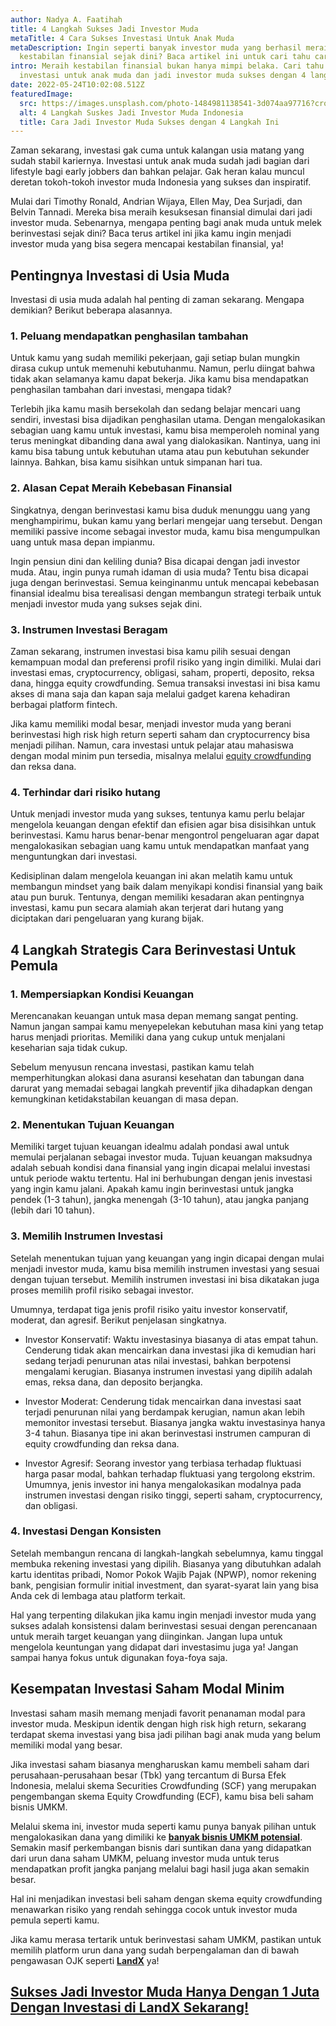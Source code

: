 ```yaml
---
author: Nadya A. Faatihah
title: 4 Langkah Sukses Jadi Investor Muda
metaTitle: 4 Cara Sukses Investasi Untuk Anak Muda
metaDescription: Ingin seperti banyak investor muda yang berhasil meraih
  kestabilan finansial sejak dini? Baca artikel ini untuk cari tahu caranya!
intro: Meraih kestabilan finansial bukan hanya mimpi belaka. Cari tahu cara
  investasi untuk anak muda dan jadi investor muda sukses dengan 4 langkah ini.
date: 2022-05-24T10:02:08.512Z
featuredImage:
  src: https://images.unsplash.com/photo-1484981138541-3d074aa97716?crop=entropy&cs=tinysrgb&fm=jpg&ixlib=rb-1.2.1&q=80&raw_url=true&ixid=MnwxMjA3fDB8MHxwaG90by1wYWdlfHx8fGVufDB8fHx8&auto=format&fit=crop&w=870
  alt: 4 Langkah Suskes Jadi Investor Muda Indonesia
  title: Cara Jadi Investor Muda Sukses dengan 4 Langkah Ini
---
```

<!--StartFragment-->

Zaman sekarang, investasi gak cuma untuk kalangan usia matang yang sudah stabil kariernya. Investasi untuk anak muda sudah jadi bagian dari lifestyle bagi early jobbers dan bahkan pelajar. Gak heran kalau muncul deretan tokoh-tokoh investor muda Indonesia yang sukses dan inspiratif. 



Mulai dari Timothy Ronald, Andrian Wijaya, Ellen May, Dea Surjadi, dan Belvin Tannadi. Mereka bisa meraih kesuksesan finansial dimulai dari jadi investor muda. Sebenarnya, mengapa penting bagi anak muda untuk melek berinvestasi sejak dini? Baca terus artikel ini jika kamu ingin menjadi investor muda yang bisa segera mencapai kestabilan finansial, ya!

## Pentingnya Investasi di Usia Muda

Investasi di usia muda adalah hal penting di zaman sekarang. Mengapa demikian? Berikut beberapa alasannya.



### 1. Peluang mendapatkan penghasilan tambahan

Untuk kamu yang sudah memiliki pekerjaan, gaji setiap bulan mungkin dirasa cukup untuk memenuhi kebutuhanmu. Namun, perlu diingat bahwa tidak akan selamanya kamu dapat bekerja. Jika kamu bisa mendapatkan penghasilan tambahan dari investasi, mengapa tidak? 



Terlebih jika kamu masih bersekolah dan sedang belajar mencari uang sendiri, investasi bisa dijadikan penghasilan utama. Dengan mengalokasikan sebagian uang kamu untuk investasi, kamu bisa memperoleh nominal yang terus meningkat dibanding dana awal yang dialokasikan. Nantinya, uang ini kamu bisa tabung untuk kebutuhan utama atau pun kebutuhan sekunder lainnya. Bahkan, bisa kamu sisihkan untuk simpanan hari tua.



### 2. Alasan Cepat Meraih Kebebasan Finansial

Singkatnya, dengan berinvestasi kamu bisa duduk menunggu uang yang menghampirimu, bukan kamu yang berlari mengejar uang tersebut. Dengan memiliki passive income sebagai investor muda, kamu bisa mengumpulkan uang untuk masa depan impianmu.

Ingin pensiun dini dan keliling dunia? Bisa dicapai dengan jadi investor muda. Atau, ingin punya rumah idaman di usia muda? Tentu bisa dicapai juga dengan berinvestasi. Semua keinginanmu untuk mencapai kebebasan finansial idealmu bisa terealisasi dengan membangun strategi terbaik untuk menjadi investor muda yang sukses sejak dini. 



### 3. Instrumen Investasi Beragam

Zaman sekarang, instrumen investasi bisa kamu pilih sesuai dengan kemampuan modal dan preferensi profil risiko yang ingin dimiliki. Mulai dari investasi emas, cryptocurrency, obligasi, saham, properti, deposito, reksa dana, hingga equity crowdfunding. Semua transaksi investasi ini bisa kamu akses di mana saja dan kapan saja melalui gadget karena kehadiran berbagai platform fintech.



Jika kamu memiliki modal besar, menjadi investor muda yang berani berinvestasi high risk high return seperti saham dan cryptocurrency bisa menjadi pilihan. Namun, cara investasi untuk pelajar atau mahasiswa dengan modal minim pun tersedia, misalnya melalui [equity crowdfunding](https://landx.id/) dan reksa dana.



### 4. Terhindar dari risiko hutang

Untuk menjadi investor muda yang sukses, tentunya kamu perlu belajar mengelola keuangan dengan efektif dan efisien agar bisa disisihkan untuk berinvestasi. Kamu harus benar-benar mengontrol pengeluaran agar dapat mengalokasikan sebagian uang kamu untuk mendapatkan manfaat yang menguntungkan dari investasi.



Kedisiplinan dalam mengelola keuangan ini akan melatih kamu untuk membangun mindset yang baik dalam menyikapi kondisi finansial yang baik atau pun buruk. Tentunya, dengan memiliki kesadaran akan pentingnya investasi, kamu pun secara alamiah akan terjerat dari hutang yang diciptakan dari pengeluaran yang kurang bijak.



## 4 Langkah Strategis Cara Berinvestasi Untuk Pemula

### 1. Mempersiapkan Kondisi Keuangan

Merencanakan keuangan untuk masa depan memang sangat penting. Namun jangan sampai kamu menyepelekan kebutuhan masa kini yang tetap harus menjadi prioritas. Memiliki dana yang cukup untuk menjalani keseharian saja tidak cukup.



Sebelum menyusun rencana investasi, pastikan kamu telah memperhitungkan alokasi dana asuransi kesehatan dan tabungan dana darurat yang memadai sebagai langkah preventif jika dihadapkan dengan kemungkinan ketidakstabilan keuangan di masa depan.

### 2. Menentukan Tujuan Keuangan

Memiliki target tujuan keuangan idealmu adalah pondasi awal untuk memulai perjalanan sebagai investor muda. Tujuan keuangan maksudnya adalah sebuah kondisi dana finansial yang ingin dicapai melalui investasi untuk periode waktu tertentu. Hal ini berhubungan dengan jenis investasi yang ingin kamu jalani. Apakah kamu ingin berinvestasi untuk jangka pendek (1-3 tahun), jangka menengah (3-10 tahun), atau jangka panjang (lebih dari 10 tahun). 



### 3. Memilih Instrumen Investasi

Setelah menentukan tujuan yang keuangan yang ingin dicapai dengan mulai menjadi investor muda, kamu bisa memilih instrumen investasi yang sesuai dengan tujuan tersebut. Memilih instrumen investasi ini bisa dikatakan juga proses memilih profil risiko sebagai investor.



Umumnya, terdapat tiga jenis profil risiko yaitu investor konservatif, moderat, dan agresif. Berikut penjelasan singkatnya.



* Investor Konservatif: Waktu investasinya biasanya di atas empat tahun. Cenderung tidak akan mencairkan dana investasi jika di kemudian hari sedang terjadi penurunan atas nilai investasi, bahkan berpotensi mengalami kerugian. Biasanya instrumen investasi yang dipilih adalah emas, reksa dana, dan deposito berjangka.



* Investor Moderat: Cenderung tidak mencairkan dana investasi saat terjadi penurunan nilai yang berdampak kerugian, namun akan lebih memonitor investasi tersebut. Biasanya jangka waktu investasinya hanya 3-4 tahun. Biasanya tipe ini akan berinvestasi instrumen campuran di equity crowdfunding dan reksa dana.



* Investor Agresif: Seorang investor yang terbiasa terhadap fluktuasi harga pasar modal, bahkan terhadap fluktuasi yang tergolong ekstrim. Umumnya, jenis investor ini hanya mengalokasikan modalnya pada instrumen investasi dengan risiko tinggi, seperti saham, cryptocurrency, dan obligasi. 



### 4. Investasi Dengan Konsisten



Setelah membangun rencana di langkah-langkah sebelumnya, kamu tinggal membuka rekening investasi yang dipilih. Biasanya yang dibutuhkan adalah kartu identitas pribadi, Nomor Pokok Wajib Pajak (NPWP), nomor rekening bank, pengisian formulir initial investment, dan syarat-syarat lain yang bisa Anda cek di lembaga atau platform terkait. 



Hal yang terpenting dilakukan jika kamu ingin menjadi investor muda yang sukses adalah konsistensi dalam berinvestasi sesuai dengan perencanaan untuk meraih target keuangan yang diinginkan. Jangan lupa untuk mengelola keuntungan yang didapat dari investasimu juga ya! Jangan sampai hanya fokus untuk digunakan foya-foya saja.



## Kesempatan Investasi Saham Modal Minim



Investasi saham masih memang menjadi favorit penanaman modal para investor muda. Meskipun identik dengan high risk high return, sekarang terdapat skema investasi yang bisa jadi pilihan bagi anak muda yang belum memiliki modal yang besar.



Jika investasi saham biasanya mengharuskan kamu membeli saham dari perusahaan-perusahaan besar (Tbk) yang tercantum di Bursa Efek Indonesia, melalui skema Securities Crowdfunding (SCF) yang merupakan pengembangan skema Equity Crowdfunding (ECF), kamu bisa beli saham bisnis UMKM.



Melalui skema ini, investor muda seperti kamu punya banyak pilihan untuk mengalokasikan dana yang dimiliki ke **[banyak bisnis UMKM potensial](https://landx.id/project)**. Semakin masif perkembangan bisnis dari suntikan dana yang didapatkan dari urun dana saham UMKM, peluang investor muda untuk terus mendapatkan profit jangka panjang melalui bagi hasil juga akan semakin besar. 



Hal ini menjadikan investasi beli saham dengan skema equity crowdfunding menawarkan risiko yang rendah sehingga cocok untuk investor muda pemula seperti kamu.



Jika kamu merasa tertarik untuk berinvestasi saham UMKM, pastikan untuk memilih platform urun dana yang sudah berpengalaman dan di bawah pengawasan OJK seperti **[LandX](https://landx.id/)** ya!



## [Sukses Jadi Investor Muda Hanya Dengan 1 Juta Dengan Investasi di LandX Sekarang!](https://landx.id/project/?utm_source=Blog&utm_medium=organic+keyword&utm_campaign=blog&utm_id=Blog)

<!--EndFragment-->